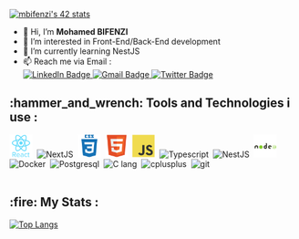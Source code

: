<a href="https://github.com/JaeSeoKim/badge42"><img src="https://badge42.vercel.app/api/v2/clabpiaur00110fl1byqlhsei/stats?cursusId=21&coalitionId=79" alt="mbifenzi's 42 stats" /></a>

- 👋 Hi, I’m <b>Mohamed BIFENZI</b>
- 👀 I’m interested in Front-End/Back-End development
- 🌱 I’m currently learning NestJS
- 📫 Reach me via Email :  <div id="badges">
  <a href="https://www.linkedin.com/in/mohamed-bifenzi-83ba51221/">
    <img src="https://img.shields.io/badge/LinkedIn-blue?style=for-the-badge&logo=linkedin&logoColor=white" alt="LinkedIn Badge"/> 
  </a>
  <a href="mailto:bifenziapple@gmail.com">
    <img src="https://img.shields.io/badge/Gmail-white?style=for-the-badge&logo=gmail&logoColor=red" alt="Gmail Badge"/>
  </a>
  <a href="https://twitter.com/MBifenzi">
    <img src="https://img.shields.io/badge/Twitter-blue?style=for-the-badge&logo=twitter&logoColor=white" alt="Twitter Badge"/>
  </a>
</div>
 <h2>:hammer_and_wrench: <b> Tools and Technologies i use : </b></h2> <div>
  <img src="https://github.com/devicons/devicon/blob/master/icons/react/react-original-wordmark.svg" title="React" alt="React" width="40" height="40"/>&nbsp;
  <img src="https://cdn.jsdelivr.net/gh/devicons/devicon/icons/nextjs/nextjs-original.svg" title="NextJS" alt="NextJS" width="40" height="40"/>&nbsp;
  <img src="https://github.com/devicons/devicon/blob/master/icons/css3/css3-plain-wordmark.svg"  title="CSS3" alt="CSS" width="40" height="40"/>&nbsp;
  <img src="https://github.com/devicons/devicon/blob/master/icons/html5/html5-original.svg" title="HTML5" alt="HTML" width="40" height="40"/>&nbsp;
  <img src="https://github.com/devicons/devicon/blob/master/icons/javascript/javascript-original.svg" title="JavaScript" alt="JavaScript" width="40" height="40"/>&nbsp;
  <img src="https://cdn.jsdelivr.net/gh/devicons/devicon/icons/typescript/typescript-original.svg" title="Typescript"  alt="Typescript" width="40" height="40"/>&nbsp;
  <img src="https://cdn.jsdelivr.net/gh/devicons/devicon/icons/nestjs/nestjs-plain.svg" title="NestJS" alt="NestJS" width="40" height="40"/>&nbsp;
  <img src="https://github.com/devicons/devicon/blob/master/icons/nodejs/nodejs-original-wordmark.svg" title="NodeJS" alt="NodeJS" width="40" height="40"/>&nbsp;
  <img src="https://cdn.jsdelivr.net/gh/devicons/devicon/icons/docker/docker-original.svg" title="Docker"  alt="Docker" width="40" height="40"/>&nbsp;
  <img src="https://cdn.jsdelivr.net/gh/devicons/devicon/icons/postgresql/postgresql-original-wordmark.svg" title="Postgresql" alt="Postgresql" width="40" height="40"/>&nbsp;
  <img src="https://cdn.jsdelivr.net/gh/devicons/devicon/icons/c/c-original.svg" title="C lang" alt="C lang" width="40" height="40"/>&nbsp;
  <img src="https://cdn.jsdelivr.net/gh/devicons/devicon/icons/cplusplus/cplusplus-original.svg" title="cplusplus" alt="cplusplus" width="40" height="40"/>&nbsp;
  <img src="https://cdn.jsdelivr.net/gh/devicons/devicon/icons/git/git-original.svg" title="git" alt="git" width="40" height="40"/>&nbsp;
</div>
</br>
<h2>:fire: <b>My Stats : </b> </h2>

[![Top Langs](https://github-readme-stats.vercel.app/api/top-langs/?username=mbifenzi&layout=compact&theme=vision-friendly-dark)](https://github.com/anuraghazra/github-readme-stats)



<!---
mbifenzi/mbifenzi is a ✨ special ✨ repository because its `README.md` (this file) appears on your GitHub profile.
You can click the Preview link to take a look at your changes.
--->
